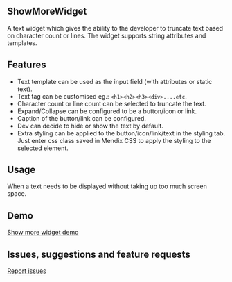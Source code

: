 ## ShowMoreWidget
A text widget which gives the ability to the developer to truncate text based on character count or lines. The widget supports string attributes and templates. 

## Features
- Text template can be used as the input field (with attributes or static text).
- Text tag can be customised eg.: `<h1><h2><h3><div>....etc`.
- Character count or line count can be selected to truncate the text.
- Expand/Collapse can be configured to be a button/icon or link.
- Caption of the button/link can be configured.
- Dev can decide to hide or show the text by default.
- Extra styling can be applied to the button/icon/link/text in the styling tab. Just enter css class saved in Mendix CSS to apply the styling to the selected element.

## Usage
When a text needs to be displayed without taking up too much screen space.

## Demo
[Show more widget demo](https://showmorewidgetdemo-sandbox.mxapps.io/index.html?profile=Responsive)

## Issues, suggestions and feature requests
[Report issues](https://github.com/Underdark1992/ShowMoreWidget/issues)
